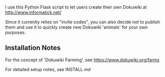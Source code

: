 I use this Python Flask script to let users create their own Dokuwiki at http://www.informatick.net/ 

Since it currently relies on "invite codes", you can also decide not to publish them and use it to quickly create new Dokuwiki 'animals' for your own purposes.

Installation Notes
------------------

For the concept of 'Dokuwiki Farming', see https://www.dokuwiki.org/farms

For detailed setup notes, see INSTALL.md
